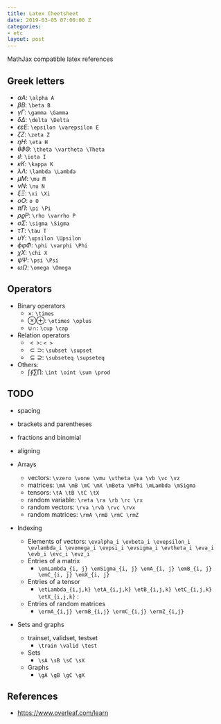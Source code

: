 ```yaml
---
title: Latex Cheetsheet
date: 2019-03-05 07:00:00 Z
categories:
- etc
layout: post
---
```


MathJax compatible latex references

## Greek letters
- $\alpha A$: `\alpha A`
- $\beta B$: `\beta B`
- $\gamma \Gamma$: `\gamma \Gamma`
- $\delta \Delta$: `\delta \Delta`
- $\epsilon \varepsilon E$: `\epsilon \varepsilon E`
- $\zeta Z$: `\zeta Z`
- $\eta H$: `\eta H`
- $\theta \vartheta \Theta$: `\theta \vartheta \Theta`
- $\iota I$: `\iota I`
- $\kappa K$: `\kappa K`
- $\lambda \Lambda$: `\lambda \Lambda`
- $\mu M$: `\mu M`
- $\nu N$: `\nu N`
- $\xi \Xi$: `\xi \Xi`
- $o O$: `o O`
- $\pi \Pi$: `\pi \Pi`
- $\rho \varrho P$: `\rho \varrho P`
- $\sigma \Sigma$: `\sigma \Sigma`
- $\tau T$: `\tau T`
- $\upsilon \Upsilon$: `\upsilon \Upsilon`
- $\phi \varphi \Phi$: `\phi \varphi \Phi`
- $\chi X$: `\chi X`
- $\psi \Psi$: `\psi \Psi`
- $\omega \Omega$: `\omega \Omega`

## Operators
- Binary operators
  - $\times$: `\times`
  - $\otimes \oplus$: `\otimes \oplus`
  - $\cup \cap$: `\cup \cap`
- Relation operators
  - $< >$: `< >`
  - $\subset \supset$: `\subset \supset`
  - $\subseteq \supseteq$: `\subseteq \supseteq`
- Others:
  - $\int \oint \sum \prod$: `\int \oint \sum \prod`

## TODO

- spacing
- brackets and parentheses
- fractions and binomial
- aligning

- Arrays
  - vectors: `\vzero \vone \vmu \vtheta \va \vb \vc \vz`
  - matrices: `\mA \mB \mC \mX \mBeta \mPhi \mLambda \mSigma`
  - tensors: `\tA \tB \tC \tX`
  - random variable: `\reta \ra \rb \rc \rx`
  - random vectors: `\rva \rvb \rvc \rvx`
  - random matrices: `\rmA \rmB \rmC \rmZ`
- Indexing
  - Elements of vectors: `\evalpha_i \evbeta_i \evepsilon_i \evlambda_i \evomega_i \evpsi_i \evsigma_i \evtheta_i \eva_i \evb_i \evc_i \evz_i`
  - Entries of a matrix
    - `\emLambda_{i, j} \emSigma_{i, j} \emA_{i, j} \emB_{i, j} \emC_{i, j} \emX_{i, j}`
  - Entries of a tensor
    - `\etLambda_{i,j,k} \etA_{i,j,k} \etB_{i,j,k} \etC_{i,j,k} \etX_{i,j,k}` :
  - Entries of random matrices
    - `\ermA_{i,j} \ermB_{i,j} \ermC_{i,j} \ermZ_{i,j}`
- Sets and graphs
  - trainset, validset, testset
    - `\train \valid \test`
  - Sets
    - `\sA \sB \sC \sX`
  - Graphs
    - `\gA \gB \gC \gX`

## References
- https://www.overleaf.com/learn


<!--
#### others
* ground truth distribution, empirical distribution defined by training set
    * `\pdata \ptrain \Ptrain` :
$% The true underlying data generating distribution
\newcommand{\pdata}{p_{\rm{data}}}
% The empirical distribution defined by the training set
\newcommand{\ptrain}{\hat{p}_{\rm{data}}}
\newcommand{\Ptrain}{\hat{P}_{\rm{data}}}
% The model distribution
\newcommand{\pmodel}{p_{\rm{model}}}
\newcommand{\Pmodel}{P_{\rm{model}}}
\newcommand{\ptildemodel}{\tilde{p}_{\rm{model}}}
% Stochastic autoencoder distributions
\newcommand{\pencode}{p_{\rm{encoder}}}
\newcommand{\pdecode}{p_{\rm{decoder}}}
\newcommand{\precons}{p_{\rm{reconstruct}}}
% Laplace distribution
\newcommand{\laplace}{\mathrm{Laplace}}\pdata \ptrain \Ptrain$

* The model distribution
    * `\pmodel \Pmodel \ptildemodel` :
$\pmodel \Pmodel \ptildemodel$

* Stochastic autoencoder distributions; Laplace distribution
    * `\pencode \pdecode \precons \laplace` :
$\pencode \pdecode \precons \laplace$

#### others 2
* `\norm{x}_2` `\diag(\vv)` : $\newcommand\norm[1]{\left\lVert#1\right\rVert}
\newcommand\diag{\text{diag}} \norm{x}_2 \; \diag(\vv)$

| syntax | rendered result | - | syntax | rendered result
|:----------- |---------- | --- |:-----------|----------
| `\E` | $\newcommand{\E}{\mathbb{E}}
\newcommand{\Ls}{\mathcal{L}}
\newcommand{\R}{\mathbb{R}}
\newcommand{\emp}{\tilde{p}}
\newcommand{\lr}{\alpha}
\newcommand{\reg}{\lambda}
\newcommand{\rect}{\mathrm{rectifier}}
\newcommand{\softmax}{\mathrm{softmax}}
\newcommand{\sigmoid}{\sigma}
\newcommand{\softplus}{\zeta}
\newcommand{\KL}{D_{\mathrm{KL}}}
\newcommand{\Var}{\mathrm{Var}}
\newcommand{\standarderror}{\mathrm{SE}}
\newcommand{\Cov}{\mathrm{Cov}}
% Wolfram Mathworld says L^2 is for function spaces and \ell^2 is for vectors
% But then they seem to use L^2 for vectors throughout the site, and so does
% wikipedia.
\newcommand{\normlzero}{L^0}
\newcommand{\normlone}{L^1}
\newcommand{\normltwo}{L^2}
\newcommand{\normlp}{L^p}
\newcommand{\normmax}{L^\infty}
% See usage in notation.tex. Chosen to match Daphne's book.
\newcommand{\parents}{Pa}
% argmax, argmin operators
\DeclareMathOperator*{\argmax}{arg\,max}
\DeclareMathOperator*{\argmin}{arg\,min}
% sign, Trace
\DeclareMathOperator{\sign}{sign}
\DeclareMathOperator{\Tr}{Tr} \E $ | - | `\standarderror` | $ \standarderror $
| `\Ls` | $ \Ls $ | - | `\Cov` | $ \Cov $
| `\R` | $ \R $ | - | `\normlzero` | $ \normlzero $
| `\emp` | $ \emp $ | - | `\normlone` | $ \normlone $
| `\lr` | $ \lr $ | - | `\normltwo` | $ \normltwo $
| `\reg` | $ \reg $ | - | `\normlp` | $ \normlp $
| `\rect` | $ \rect $ | - | `\normmax` | $ \normmax $
| `\softmax` | $ \softmax $ | - | `\parents` | $ \parents $
| `\sigmoid` | $ \sigmoid $ | - | `\argmax` | $\argmax$
| `\softplus` | $ \softplus $ | - | `\argmin` | $\argmin$
| `\KL` | $ \KL $ | - | `\sign` | $ \sign $
| `\Var` | $ \Var $ | - | `\Tr` | $ \Tr $ -->
